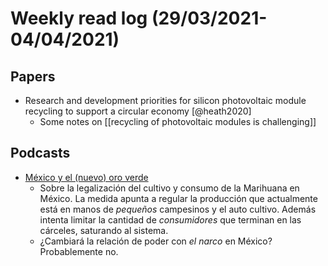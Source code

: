 # Weekly read log (29/03/2021-04/04/2021)

## Papers
 - Research and development priorities for silicon photovoltaic module recycling to support a circular economy [@heath2020]
     - Some notes on [[recycling of photovoltaic modules is challenging]]
## Podcasts
- [México y el (nuevo) oro verde](https://elhilo.audio/podcast/marihuana-mexico/)
    - Sobre la legalización del cultivo y consumo de la Marihuana en México. La medida apunta a regular la producción que actualmente está en manos de *pequeños* campesinos y el auto cultivo. Además intenta limitar la cantidad de *consumidores* que terminan en las cárceles, saturando al sistema. 
    - ¿Cambiará la relación de poder con *el narco* en México? Probablemente no. 

